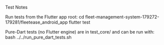 Test Notes

Run tests from the Flutter app root:
  cd fleet-management-system-179272-179281/fleetease_android_app
  flutter test

Pure-Dart tests (no Flutter engine) are in test_core/ and can be run with:
  bash ../../run_pure_dart_tests.sh
